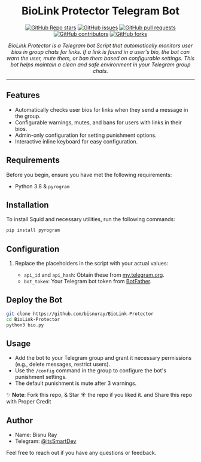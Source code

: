 <h1 align="center">BioLink Protector Telegram Bot</h1>

<p align="center">
  <a href="https://github.com/bisnuray/BioLink-Protector/stargazers"><img src="https://img.shields.io/github/stars/bisnuray/BioLink-Protector?color=blue&style=flat" alt="GitHub Repo stars"></a>
  <a href="https://github.com/bisnuray/BioLink-Protector/issues"><img src="https://img.shields.io/github/issues/bisnuray/BioLink-Protector" alt="GitHub issues"></a>
  <a href="https://github.com/bisnuray/BioLink-Protector/pulls"><img src="https://img.shields.io/github/issues-pr/bisnuray/BioLink-Protector" alt="GitHub pull requests"></a>
  <a href="https://github.com/bisnuray/BioLink-Protector/graphs/contributors"><img src="https://img.shields.io/github/contributors/bisnuray/BioLink-Protector?style=flat" alt="GitHub contributors"></a>
  <a href="https://github.com/bisnuray/BioLink-Protector/network/members"><img src="https://img.shields.io/github/forks/bisnuray/BioLink-Protector?style=flat" alt="GitHub forks"></a>
</p>

<p align="center">
  <em>BioLink Protector is a Telegram bot Script that automatically monitors user bios in group chats for links. If a link is found in a user's bio, the bot can warn the user, mute them, or ban them based on configurable settings. This bot helps maintain a clean and safe environment in your Telegram group chats.
</em>
</p>
<hr>

## Features

- Automatically checks user bios for links when they send a message in the group.
- Configurable warnings, mutes, and bans for users with links in their bios.
- Admin-only configuration for setting punishment options.
- Interactive inline keyboard for easy configuration.
## Requirements

Before you begin, ensure you have met the following requirements:

- Python 3.8 & `pyrogram`

## Installation

To install Squid and necessary utilities, run the following commands:

```bash
pip install pyrogram

```

## Configuration

1. Replace the placeholders in the script with your actual values:

    - `api_id` and `api_hash`: Obtain these from [my.telegram.org](https://my.telegram.org).
    - `bot_token`: Your Telegram bot token from [BotFather](https://t.me/BotFather).

## Deploy the Bot

```sh
git clone https://github.com/bisnuray/BioLink-Protector
cd BioLink-Protector
python3 bio.py
```

## Usage

- Add the bot to your Telegram group and grant it necessary permissions (e.g., delete messages, restrict users).
- Use the `/config` command in the group to configure the bot's punishment settings.
- The default punishment is mute after 3 warnings.


✨ **Note**: Fork this repo, & Star ☀️ the repo if you liked it. and Share this repo with Proper Credit

## Author

- Name: Bisnu Ray
- Telegram: [@itsSmartDev](https://t.me/itsSmartDev)

Feel free to reach out if you have any questions or feedback.
